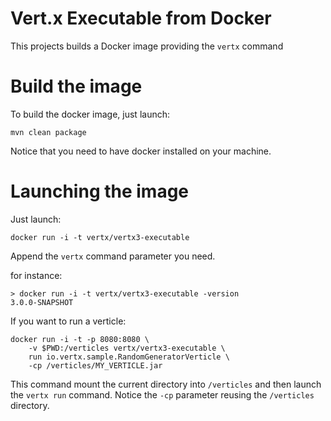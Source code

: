 # Vert.x Executable from Docker

This projects builds a Docker image providing the `vertx` command
 
# Build the image

To build the docker image, just launch:

`mvn clean package`

Notice that you need to have docker installed on your machine.

# Launching the image

Just launch:
 
`docker run -i -t vertx/vertx3-executable`

Append the `vertx` command parameter you need.

for instance:

```
> docker run -i -t vertx/vertx3-executable -version
3.0.0-SNAPSHOT 
```

If you want to run a verticle:

```
docker run -i -t -p 8080:8080 \ 
    -v $PWD:/verticles vertx/vertx3-executable \  
    run io.vertx.sample.RandomGeneratorVerticle \ 
    -cp /verticles/MY_VERTICLE.jar 
```

This command mount the current directory into `/verticles` and then launch the `vertx run` command. Notice the `-cp` 
parameter reusing the `/verticles` directory.
